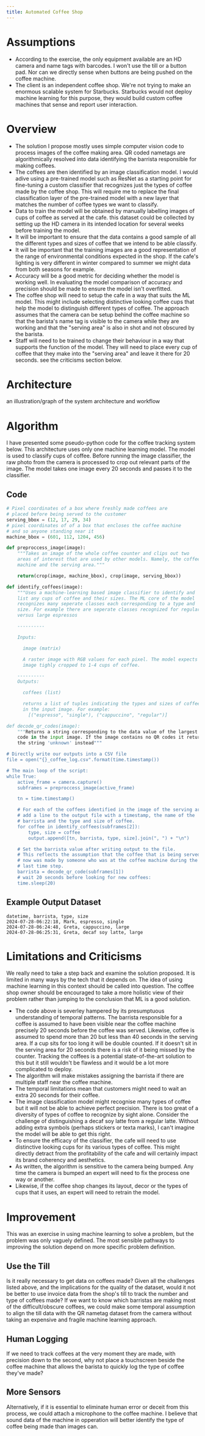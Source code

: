 ```yaml
---
title: Automated Coffee Shop
---
```


# Assumptions

- According to the exercise, the only equipment available are an HD camera and name tags with barcodes. I won't use the till or a button pad. Nor can we directly sense when buttons are being pushed on the coffee machine.
- The client is an independent coffee shop. We're not trying to make an enormous scalable system for Starbucks. Starbucks would not deploy machine learning for this purpose, they would build custom coffee machines that sense and report user interaction.

# Overview

 - The solution I propose mostly uses simple computer vision code to process images of the coffee making area. QR coded nametags are algorithmically resolved into data identifying the barrista responsible for making coffees.
 - The coffees are then identified by an image classification model. I would adive using a pre-trained model such as ResNet as a starting point for fine-tuning a custom classifier that recognizes just the types of coffee made by the coffee shop. This will require me to replace the final classification layer of the pre-trained model with a new layer that matches the number of coffee types we want to classify.
 - Data to train the model will be obtained by manually labelling images of cups of coffee as served at the cafe. this dataset could be collected by setting up the HD camera in its intended location for several weeks before training the model.
 - It will be important to ensure that the data contains a good sample of all the different types and sizes of coffee that we intend to be able classify.
 - It will be important that the training images are a good representation of the range of environmental conditions expected in the shop. If the cafe's lighting is very different in winter compared to summer we might data from both seasons for example.
 - Accuracy will be a good metric for deciding whether the model is working well. In evaluating the model comparison of accuracy and precision should be made to ensure the model isn't overfitted.
 - The coffee shop will need to setup the cafe in a way that suits the ML model. This might include selecting distinctive looking coffee cups that help the model to distinguish different types of coffee. The approach assumes that the camera can be setup behind the coffee machine so that the barista's name tag is visible to the camera while they are working and that the "serving area" is also in shot and not obscured by the barista.
 - Staff will need to be trained to change their behaviour in a way that supports the function of the model. They will need to place every cup of coffee that they make into the "serving area" and leave it there for 20 seconds. see the criticisms section below.

# Architecture
an illustration/graph of the system architecture and workflow

# Algorithm
I have presented some pseudo-python code for the coffee tracking system below. This architecture uses only one machine learning model. The model is used to classify cups of coffee. Before running the image classifier, the raw photo from the camera is processed to crop out relevant parts of the image. The model takes one image every 20 seconds and passes it to the classifier.

## Code
```python
# Pixel coordinates of a box where freshly made coffees are
# placed before being served to the customer
serving_bbox = (12, 17, 29, 34)
# pixel coordinates of of a box that encloses the coffee machine
# and so anyone standing near it
machine_bbox = (601, 112, 1204, 456)

def preproccess_image(image):
    """Takes an image of the whole coffee counter and clips out two
    areas of interest that are used by other models. Namely, the coffee
    machine and the serving area."""

    return(crop(image, machine_bbox), crop(image, serving_bbox))

def identify_coffees(image):
    """Uses a machine-learning based image classifier to identify and
    list any cups of coffee and their sizes. The ML core of the model
    recognizes many seperate classes each corresponding to a type and
    size. For example there are seperate classes recognized for regular
    versus large espressos

    ----------

    Inputs:

      image (matrix)

      A raster image with RGB values for each pixel. The model expects an
      image tighly cropped to 1-4 cups of coffee. 

    ----------
    Outputs:

      coffees (list)

      returns a list of tuples indicating the types and sizes of coffee shown
      in the input image. For example:
        [("espresso", "single"), ("cappuccino", "regular")]

def decode_qr_codes(image):
    """Returns a string corresponding to the data value of the largest QR
    code in the input image. If the image contains no QR codes it returns
    the string 'unknown' instead""" 

# Directly write our outputs into a CSV file
file = open("{}_coffee_log.csv".format(time.timestamp())

# The main loop of the script:
while True:
    active_frame = camera.capture()
    subframes = preproccess_image(active_frame)

    tn = time.timestamp()

    # For each of the coffees identified in the image of the serving area,
    # add a line to the output file with a timestamp, the name of the
    # barrista and the type and size of coffee.
    for coffee in identify_coffees(subframes[2]):
        type, size = coffee
        output.append([tn, barrista, type, size].join(", ") + "\n")

    # Set the barrista value after writing output to the file.
    # This reflects the assumption that the coffee that is being served
    # now was made by someone who was at the coffee machine during the
    # last time step. 
    barrista = decode_qr_code(subframes[1])
    # wait 20 seconds before looking for new coffees:
    time.sleep(20)
```

## Example Output Dataset

```csv
datetime, barrista, type, size
2024-07-28-06:22:18, Mark, espresso, single
2024-07-28-06:24:48, Greta, cappuccino, large
2024-07-28-06:25:31, Greta, decaf soy latte, large
```

# Limitations and Criticisms
We really need to take a step back and examine the solution proposed. It is limited in many ways by the tech that it depends on. The idea of using machine learning in this context should be called into question. The coffee shop owner should be encouraged to take a more holistic view of their problem rather than jumping to the conclusion that ML is a good solution. 

 - The code above is severley hampered by its presumptuous understanding of temporal patterns. The barrista responsible for a coffee is assumed to have been visible near the coffee machine precisely 20 seconds before the coffee was served. Likewise, coffee is assumed to spend more than 20 but less than 40 seconds in the serving area. If a cup sits for too long it will be double counted. If it doesn't sit in the serving area for 20 seconds there is a risk of it being missed by the counter. Tracking the coffees is a potential state-of-the-art solution to this but it still wouldn't be flawless and it would be a lot more complicated to deploy.
 - The algorithm will make mistakes assigning the barrista if there are multiple staff near the coffee machine.
 - The temporal limitations mean that customers might need to wait an extra 20 seconds for their coffee.
 - The image classification model might recognise many types of coffee but it will not be able to achieve perfect precision. There is too great of a diversity of types of coffee to recognize by sight alone. Consider the challenge of distinguishing a decaf soy latte from a regular latte. Without adding extra symbols (perhaps stickers or texta marks), I can't imagine the model will be able to get this right.
 - To ensure the efficacy of the classifier, the cafe will need to use distinctive looking cups for its various types of coffee. This might directly detract from the profitability of the cafe and will certainly impact its brand coherency and aesthetics.
 - As written, the algorithm is sensitive to the camera being bumped. Any time the camera is bumped an expert will need to fix the process one way or another.
 - Likewise, if the coffee shop changes its layout, decor or the types of cups that it uses, an expert will need to retrain the model.

# Improvement
This was an exercise in using machine learning to solve a problem, but the problem was only vaguely defined. The most sensible pathways to improving the solution depend on more specific problem definition.

## Use the Till
Is it really necessary to get data on coffees made? Given all the challenges listed above, and the implications for the quality of the dataset, would it not be better to use invoice data from the shop's till to track the number and type of coffees made? If we want to know which barristas are making most of the difficult/obscure coffees, we could make some temporal assumption to align the till data with the QR nametag dataset from the camera without taking an expensive and fragile machine learning approach.

## Human Logging
If we need to track coffees at the very moment they are made, with precision down to the second, why not place a touchscreen beside the coffee machine that allows the barista to quickly log the type of coffee they've made?

## More Sensors
Alternatively, if it is essential to eliminate human error or deceit from this process, we could attach a microphone to the coffee machine. I believe that sound data of the machine in opperation will better identify the type of coffee being made than images can.  
 
